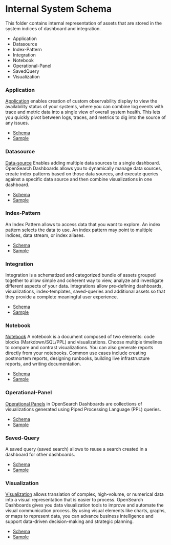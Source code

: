 # Internal System Schema

This folder contains internal representation of assets that are stored in the system indices of dashboard and integration.
 - Application
 - Datasource
 - Index-Pattern
 - Integration
 - Notebook
 - Operational-Panel
 - SavedQuery
 - Visualization

### Application
[Application](https://opensearch.org/docs/2.5/observing-your-data/app-analytics/) enables creation of custom observability display to view the availability status of your systems, where you can combine log events with trace and metric data into a single view of overall system health. 
This lets you quickly pivot between logs, traces, and metrics to dig into the source of any issues.

 - [Schema](application.schema)
 - [Sample](samples/application.json)

### Datasource
[Data-source](https://opensearch.org/docs/2.4/dashboards/discover/multi-data-sources/) Enables adding multiple data sources to a single dashboard.
OpenSearch Dashboards allows you to dynamically manage data sources, create index patterns based on those data sources, and execute queries against a specific data source and then combine visualizations in one dashboard. 

 - [Schema](datasource.schema)
 - [Sample](samples/datasource.json)

### Index-Pattern
An Index Pattern allows to access data that you want to explore. An index pattern selects the data to use. An index pattern may point to multiple indices, data stream, or index aliases.

 - [Schema](index-pattern.schema)
 - [Sample](samples/index-pattern.json)

### Integration
Integration is a schematized and categorized bundle of assets grouped together to allow simple and coherent way to view, analyze and investigate different aspects of your data.
Integrations allow pre-defining dashboards, visualizations, index-templates, saved-queries and additional assets so that they provide a complete meaningful user experience. 

 - [Schema](integration.schema)
 - [Sample](samples/integration.json)

### Notebook
[Notebook](https://opensearch.org/docs/2.5/observing-your-data/notebooks/) A notebook is a document composed of two elements: code blocks (Markdown/SQL/PPL) and visualizations.
Choose multiple timelines to compare and contrast visualizations.
You can also generate reports directly from your notebooks. Common use cases include creating postmortem reports, designing runbooks, building live infrastructure reports, and writing documentation.

 - [Schema](notebook.schema)
 - [Sample](samples/notebook.json)

### Operational-Panel
[Operational Panels](https://opensearch.org/docs/2.5/observing-your-data/operational-panels/) in OpenSearch Dashboards are collections of visualizations generated using Piped Processing Language (PPL) queries.

 - [Schema](operational-panel.schema)
 - [Sample](samples/operationalPanel.json)

### Saved-Query
A saved query (saved search) allows to reuse a search created in a dashboard for other dashboards.

 - [Schema](saved-query.schema)
 - [Sample](samples/savedQuery.json)

### Visualization
[Visualization](https://opensearch.org/docs/2.5/dashboards/visualize/viz-index/) allows translation of complex, high-volume, or numerical data into a visual representation that is easier to process.
OpenSearch Dashboards gives you data visualization tools to improve and automate the visual communication process. By using visual elements like charts, graphs, or maps to represent data, you can advance business intelligence and support data-driven decision-making and strategic planning.

 - [Schema](visualization.schema)
 - [Sample](samples/visualization.json)

